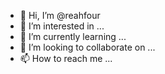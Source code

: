 - 👋 Hi, I’m @reahfour
- 👀 I’m interested in ...
- 🌱 I’m currently learning ...
- 💞️ I’m looking to collaborate on ...
- 📫 How to reach me ...

<!---
reahfour/reahfour is a ✨ special ✨ repository because its `README.md` (this file) appears on your GitHub profile.
You can click the Preview link to take a look at your changes.
--->
